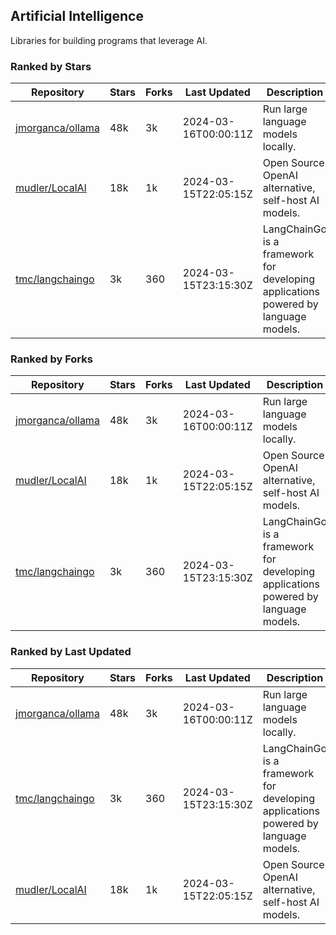 ## Artificial Intelligence

Libraries for building programs that leverage AI.

### Ranked by Stars

| Repository | Stars | Forks | Last Updated | Description | 
|------------|-------|-------|--------------|-------------|
| [jmorganca/ollama](https://github.com/jmorganca/ollama) | 48k | 3k | 2024-03-16T00:00:11Z |  Run large language models locally. |
| [mudler/LocalAI](https://github.com/mudler/LocalAI) | 18k | 1k | 2024-03-15T22:05:15Z |  Open Source OpenAI alternative, self-host AI models. |
| [tmc/langchaingo](https://github.com/tmc/langchaingo) | 3k | 360 | 2024-03-15T23:15:30Z |  LangChainGo is a framework for developing applications powered by language models. |

### Ranked by Forks

| Repository | Stars | Forks | Last Updated | Description | 
|------------|-------|-------|--------------|-------------|
| [jmorganca/ollama](https://github.com/jmorganca/ollama) | 48k | 3k | 2024-03-16T00:00:11Z |  Run large language models locally. |
| [mudler/LocalAI](https://github.com/mudler/LocalAI) | 18k | 1k | 2024-03-15T22:05:15Z |  Open Source OpenAI alternative, self-host AI models. |
| [tmc/langchaingo](https://github.com/tmc/langchaingo) | 3k | 360 | 2024-03-15T23:15:30Z |  LangChainGo is a framework for developing applications powered by language models. |

### Ranked by Last Updated

| Repository | Stars | Forks | Last Updated | Description | 
|------------|-------|-------|--------------|-------------|
| [jmorganca/ollama](https://github.com/jmorganca/ollama) | 48k | 3k | 2024-03-16T00:00:11Z |  Run large language models locally. |
| [tmc/langchaingo](https://github.com/tmc/langchaingo) | 3k | 360 | 2024-03-15T23:15:30Z |  LangChainGo is a framework for developing applications powered by language models. |
| [mudler/LocalAI](https://github.com/mudler/LocalAI) | 18k | 1k | 2024-03-15T22:05:15Z |  Open Source OpenAI alternative, self-host AI models. |

